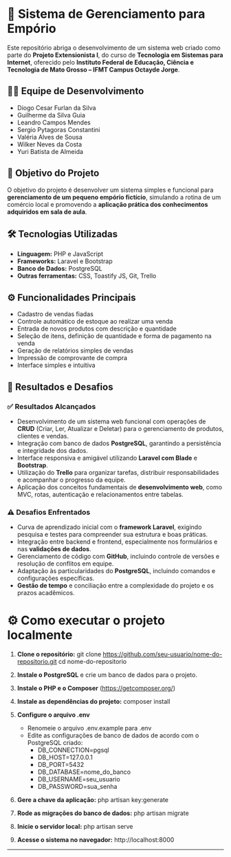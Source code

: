 # 🛒 Sistema de Gerenciamento para Empório

Este repositório abriga o desenvolvimento de um sistema web criado como parte do **Projeto Extensionista I**, do curso de **Tecnologia em Sistemas para Internet**, oferecido pelo **Instituto Federal de Educação, Ciência e Tecnologia de Mato Grosso – IFMT Campus Octayde Jorge**.

## 👨‍💻 Equipe de Desenvolvimento

- Diogo Cesar Furlan da Silva  
- Guilherme da Silva Guia  
- Leandro Campos Mendes  
- Sergio Pytagoras Constantini  
- Valéria Alves de Sousa  
- Wilker Neves da Costa  
- Yuri Batista de Almeida

## 🎯 Objetivo do Projeto

O objetivo do projeto é desenvolver um sistema simples e funcional para **gerenciamento de um pequeno empório fictício**, simulando a rotina de um comércio local e promovendo a **aplicação prática dos conhecimentos adquiridos em sala de aula**.

## 🛠️ Tecnologias Utilizadas

- **Linguagem:** PHP e JavaScript  
- **Frameworks:** Laravel e Bootstrap  
- **Banco de Dados:** PostgreSQL  
- **Outras ferramentas:** CSS, Toastify JS, Git, Trello

## ⚙️ Funcionalidades Principais

- Cadastro de vendas fiadas 
- Controle automático de estoque ao realizar uma venda  
- Entrada de novos produtos com descrição e quantidade  
- Seleção de itens, definição de quantidade e forma de pagamento na venda  
- Geração de relatórios simples de vendas 
- Impressão de comprovante de compra  
- Interface simples e intuitiva 

## 📍 Resultados e Desafios

### ✅ Resultados Alcançados

- Desenvolvimento de um sistema web funcional com operações de **CRUD** (Criar, Ler, Atualizar e Deletar) para o gerenciamento de produtos, clientes e vendas.
- Integração com banco de dados **PostgreSQL**, garantindo a persistência e integridade dos dados.
- Interface responsiva e amigável utilizando **Laravel com Blade** e **Bootstrap**.
- Utilização do **Trello** para organizar tarefas, distribuir responsabilidades e acompanhar o progresso da equipe.
- Aplicação dos conceitos fundamentais de **desenvolvimento web**, como MVC, rotas, autenticação e relacionamentos entre tabelas.

### ⚠️ Desafios Enfrentados

- Curva de aprendizado inicial com o **framework Laravel**, exigindo pesquisa e testes para compreender sua estrutura e boas práticas.
- Integração entre backend e frontend, especialmente nos formulários e nas **validações de dados**.
- Gerenciamento de código com **GitHub**, incluindo controle de versões e resolução de conflitos em equipe.
- Adaptação às particularidades do **PostgreSQL**, incluindo comandos e configurações específicas.
- **Gestão de tempo** e conciliação entre a complexidade do projeto e os prazos acadêmicos.

# ⚙️ Como executar o projeto localmente

1. **Clone o repositório:**
    git clone https://github.com/seu-usuario/nome-do-repositorio.git
    cd nome-do-repositorio
   
3. **Instale o PostgreSQL** e crie um banco de dados para o projeto.
   
5. **Instale o PHP e o Composer** (https://getcomposer.org/)
   
7. **Instale as dependências do projeto:**
    composer install
   
9. **Configure o arquivo .env**
    - Renomeie o arquivo .env.example para .env
    - Edite as configurações de banco de dados de acordo com o PostgreSQL criado:
        - DB_CONNECTION=pgsql
        - DB_HOST=127.0.0.1
        - DB_PORT=5432
        - DB_DATABASE=nome_do_banco
        - DB_USERNAME=seu_usuario
        - DB_PASSWORD=sua_senha

10. **Gere a chave da aplicação:**
    php artisan key:generate

11. **Rode as migrações do banco de dados:**
    php artisan migrate

12. **Inicie o servidor local:**
    php artisan serve

13. **Acesse o sistema no navegador:**
    http://localhost:8000

---
